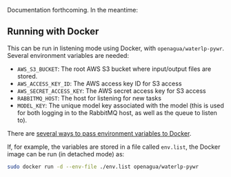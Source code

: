 Documentation forthcoming. In the meantime:

## Running with Docker
This can be run in listening mode using Docker, with `openagua/waterlp-pywr`. Several environment variables are needed:

* `AWS_S3_BUCKET`: The root AWS S3 bucket where input/output files are stored.
* `AWS_ACCESS_KEY_ID`: The AWS access key ID for S3 access
* `AWS_SECRET_ACCESS_KEY`: The AWS secret access key for S3 access
* `RABBITMQ_HOST`: The host for listening for new tasks
* `MODEL_KEY`: The unique model key associated with the model (this is used for both logging in to the RabbitMQ host, as well as the queue to listen to).

There are [several ways to pass environment variables to Docker](https://docs.docker.com/engine/reference/commandline/run/#set-environment-variables--e---env---env-file).

If, for example, the variables are stored in a file called `env.list`, the Docker image can be run (in detached mode) as:
```bash
sudo docker run -d --env-file ./env.list openagua/waterlp-pywr
```
